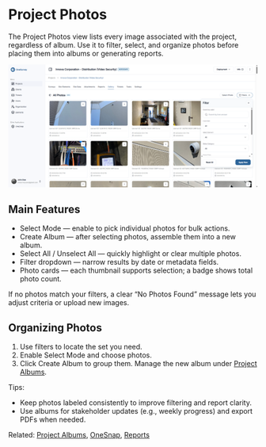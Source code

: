 # Project Photos

The Project Photos view lists every image associated with the project, regardless of album. Use it to filter, select, and organize photos before placing them into albums or generating reports.

<div class="os-screenshot">
  <div class="os-screenshot-card">
    <img src="../../assets/images/gallery-photos.png" alt="A view of the project photos inside the gallery. A filter menu shows on the right-hand side." loading="lazy">
  </div>
</div>

## Main Features

- Select Mode — enable to pick individual photos for bulk actions.
- Create Album — after selecting photos, assemble them into a new album.
- Select All / Unselect All — quickly highlight or clear multiple photos.
- Filter dropdown — narrow results by date or metadata fields.
- Photo cards — each thumbnail supports selection; a badge shows total photo count.

If no photos match your filters, a clear “No Photos Found” message lets you adjust criteria or upload new images.

## Organizing Photos

1. Use filters to locate the set you need.
2. Enable Select Mode and choose photos.
3. Click Create Album to group them. Manage the new album under [Project Albums](project-albums.md).

Tips:

- Keep photos labeled consistently to improve filtering and report clarity.
- Use albums for stakeholder updates (e.g., weekly progress) and export PDFs when needed.

Related: [Project Albums](project-albums.md), [OneSnap](../media/onesnap.md), [Reports](reports.md)

